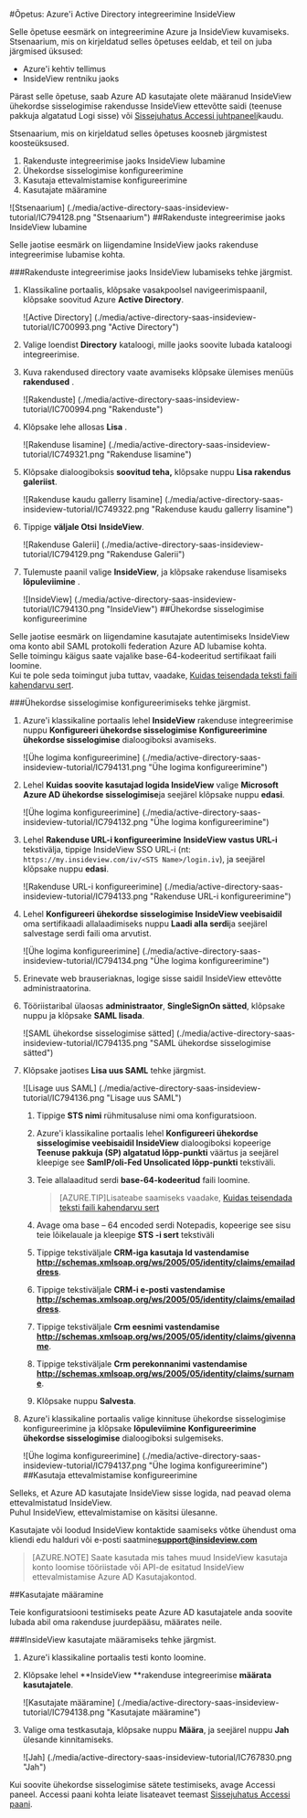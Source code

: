 <properties 
    pageTitle="Õpetus: Azure'i Active Directory integreerimine InsideView | Microsoft Azure'i" 
    description="Saate teada, kuidas lubada ühekordse sisselogimise, automatiseeritud ettevalmistamise ja muud Azure Active Directory InsideView abil!" 
    services="active-directory" 
    authors="jeevansd"  
    documentationCenter="na" 
    manager="femila"/>
<tags 
    ms.service="active-directory" 
    ms.devlang="na" 
    ms.topic="article" 
    ms.tgt_pltfrm="na" 
    ms.workload="identity" 
    ms.date="09/29/2016" 
    ms.author="jeedes" />

#<a name="tutorial-azure-active-directory-integration-with-insideview"></a>Õpetus: Azure'i Active Directory integreerimine InsideView
  
Selle õpetuse eesmärk on integreerimine Azure ja InsideView kuvamiseks.  
Stsenaarium, mis on kirjeldatud selles õpetuses eeldab, et teil on juba järgmised üksused:

-   Azure'i kehtiv tellimus
-   InsideView rentniku jaoks
  
Pärast selle õpetuse, saab Azure AD kasutajate olete määranud InsideView ühekordse sisselogimise rakendusse InsideView ettevõtte saidi (teenuse pakkuja algatatud Logi sisse) või [Sissejuhatus Accessi juhtpaneeli](active-directory-saas-access-panel-introduction.md)kaudu.
  
Stsenaarium, mis on kirjeldatud selles õpetuses koosneb järgmistest koosteüksused.

1.  Rakenduste integreerimise jaoks InsideView lubamine
2.  Ühekordse sisselogimise konfigureerimine
3.  Kasutaja ettevalmistamise konfigureerimine
4.  Kasutajate määramine

![Stsenaarium] (./media/active-directory-saas-insideview-tutorial/IC794128.png "Stsenaarium")
##<a name="enabling-the-application-integration-for-insideview"></a>Rakenduste integreerimise jaoks InsideView lubamine
  
Selle jaotise eesmärk on liigendamine InsideView jaoks rakenduse integreerimise lubamise kohta.

###<a name="to-enable-the-application-integration-for-insideview-perform-the-following-steps"></a>Rakenduste integreerimise jaoks InsideView lubamiseks tehke järgmist.

1.  Klassikaline portaalis, klõpsake vasakpoolsel navigeerimispaanil, klõpsake soovitud Azure **Active Directory**.

    ![Active Directory] (./media/active-directory-saas-insideview-tutorial/IC700993.png "Active Directory")

2.  Valige loendist **Directory** kataloogi, mille jaoks soovite lubada kataloogi integreerimise.

3.  Kuva rakendused directory vaate avamiseks klõpsake ülemises menüüs **rakendused** .

    ![Rakenduste] (./media/active-directory-saas-insideview-tutorial/IC700994.png "Rakenduste")

4.  Klõpsake lehe allosas **Lisa** .

    ![Rakenduse lisamine] (./media/active-directory-saas-insideview-tutorial/IC749321.png "Rakenduse lisamine")

5.  Klõpsake dialoogiboksis **soovitud teha,** klõpsake nuppu **Lisa rakendus galeriist**.

    ![Rakenduse kaudu gallerry lisamine] (./media/active-directory-saas-insideview-tutorial/IC749322.png "Rakenduse kaudu gallerry lisamine")

6.  Tippige **väljale Otsi** **InsideView**.

    ![Rakenduse Galerii] (./media/active-directory-saas-insideview-tutorial/IC794129.png "Rakenduse Galerii")

7.  Tulemuste paanil valige **InsideView**, ja klõpsake rakenduse lisamiseks **lõpuleviimine** .

    ![InsideView] (./media/active-directory-saas-insideview-tutorial/IC794130.png "InsideView")
##<a name="configuring-single-sign-on"></a>Ühekordse sisselogimise konfigureerimine
  
Selle jaotise eesmärk on liigendamine kasutajate autentimiseks InsideView oma konto abil SAML protokolli federation Azure AD lubamise kohta.  
Selle toimingu käigus saate vajalike base-64-kodeeritud sertifikaat faili loomine.  
Kui te pole seda toimingut juba tuttav, vaadake, [Kuidas teisendada teksti faili kahendarvu sert](http://youtu.be/PlgrzUZ-Y1o).

###<a name="to-configure-single-sign-on-perform-the-following-steps"></a>Ühekordse sisselogimise konfigureerimiseks tehke järgmist.

1.  Azure'i klassikaline portaalis lehel **InsideView** rakenduse integreerimise nuppu **Konfigureeri ühekordse sisselogimise** **Konfigureerimine ühekordse sisselogimise** dialoogiboksi avamiseks.

    ![Ühe logima konfigureerimine] (./media/active-directory-saas-insideview-tutorial/IC794131.png "Ühe logima konfigureerimine")

2.  Lehel **Kuidas soovite kasutajad logida InsideView** valige **Microsoft Azure AD ühekordse sisselogimise**ja seejärel klõpsake nuppu **edasi**.

    ![Ühe logima konfigureerimine] (./media/active-directory-saas-insideview-tutorial/IC794132.png "Ühe logima konfigureerimine")

3.  Lehel **Rakenduse URL-i konfigureerimine** **InsideView vastus URL-i** tekstivälja, tippige InsideView SSO URL-i (nt: `https://my.insideview.com/iv/<STS Name>/login.iv`), ja seejärel klõpsake nuppu **edasi**.

    ![Rakenduse URL-i konfigureerimine] (./media/active-directory-saas-insideview-tutorial/IC794133.png "Rakenduse URL-i konfigureerimine")

4.  Lehel **Konfigureeri ühekordse sisselogimise InsideView veebisaidil** oma sertifikaadi allalaadimiseks nuppu **Laadi alla serdi**ja seejärel salvestage serdi faili oma arvutist.

    ![Ühe logima konfigureerimine] (./media/active-directory-saas-insideview-tutorial/IC794134.png "Ühe logima konfigureerimine")

5.  Erinevate web brauseriaknas, logige sisse saidil InsideView ettevõtte administraatorina.

6.  Tööriistaribal ülaosas **administraator**, **SingleSignOn sätted**, klõpsake nuppu ja klõpsake **SAML lisada**.

    ![SAML ühekordse sisselogimise sätted] (./media/active-directory-saas-insideview-tutorial/IC794135.png "SAML ühekordse sisselogimise sätted")

7.  Klõpsake jaotises **Lisa uus SAML** tehke järgmist.

    ![Lisage uus SAML] (./media/active-directory-saas-insideview-tutorial/IC794136.png "Lisage uus SAML")

    1.  Tippige **STS nimi** rühmitusaluse nimi oma konfiguratsioon.
    2.  Azure'i klassikaline portaalis lehel **Konfigureeri ühekordse sisselogimise veebisaidil InsideView** dialoogiboksi kopeerige **Teenuse pakkuja (SP) algatatud lõpp-punkti** väärtus ja seejärel kleepige see **SamlP/oli-Fed Unsolicated lõpp-punkti** tekstiväli.
    3.  Teie allalaaditud serdi **base-64-kodeeritud** faili loomine.
        
        >[AZURE.TIP]Lisateabe saamiseks vaadake, [Kuidas teisendada teksti faili kahendarvu sert](http://youtu.be/PlgrzUZ-Y1o)

    4.  Avage oma base – 64 encoded serdi Notepadis, kopeerige see sisu teie lõikelauale ja kleepige **STS -i sert** tekstiväli
    5.  Tippige tekstiväljale **CRM-iga kasutaja Id vastendamise** **http://schemas.xmlsoap.org/ws/2005/05/identity/claims/emailaddress**.
    6.  Tippige tekstiväljale **CRM-i e-posti vastendamise** **http://schemas.xmlsoap.org/ws/2005/05/identity/claims/emailaddress**.
    7.  Tippige tekstiväljale **Crm eesnimi vastendamise** **http://schemas.xmlsoap.org/ws/2005/05/identity/claims/givenname**.
    8.  Tippige tekstiväljale **Crm perekonnanimi vastendamise** **http://schemas.xmlsoap.org/ws/2005/05/identity/claims/surname**.
    9.  Klõpsake nuppu **Salvesta**.

8.  Azure'i klassikaline portaalis valige kinnituse ühekordse sisselogimise konfigureerimine ja klõpsake **lõpuleviimine** **Konfigureerimine ühekordse sisselogimise** dialoogiboksi sulgemiseks.

    ![Ühe logima konfigureerimine] (./media/active-directory-saas-insideview-tutorial/IC794137.png "Ühe logima konfigureerimine")
##<a name="configuring-user-provisioning"></a>Kasutaja ettevalmistamise konfigureerimine
  
Selleks, et Azure AD kasutajate InsideView sisse logida, nad peavad olema ettevalmistatud InsideView.  
Puhul InsideView, ettevalmistamise on käsitsi ülesanne.
  
Kasutajate või loodud InsideView kontaktide saamiseks võtke ühendust oma kliendi edu halduri või e-posti saatmine**support@insideview.com**

>[AZURE.NOTE] Saate kasutada mis tahes muud InsideView kasutaja konto loomise tööriistade või API-de esitatud InsideView ettevalmistamise Azure AD Kasutajakontod.

##<a name="assigning-users"></a>Kasutajate määramine
  
Teie konfiguratsiooni testimiseks peate Azure AD kasutajatele anda soovite lubada abil oma rakenduse juurdepääsu, määrates neile.

###<a name="to-assign-users-to-insideview-perform-the-following-steps"></a>InsideView kasutajate määramiseks tehke järgmist.

1.  Azure'i klassikaline portaalis testi konto loomine.

2.  Klõpsake lehel **InsideView **rakenduse integreerimise **määrata kasutajatele**.

    ![Kasutajate määramine] (./media/active-directory-saas-insideview-tutorial/IC794138.png "Kasutajate määramine")

3.  Valige oma testkasutaja, klõpsake nuppu **Määra**, ja seejärel nuppu **Jah** ülesande kinnitamiseks.

    ![Jah] (./media/active-directory-saas-insideview-tutorial/IC767830.png "Jah")
  
Kui soovite ühekordse sisselogimise sätete testimiseks, avage Accessi paneel. Accessi paani kohta leiate lisateavet teemast [Sissejuhatus Accessi paani](active-directory-saas-access-panel-introduction.md).